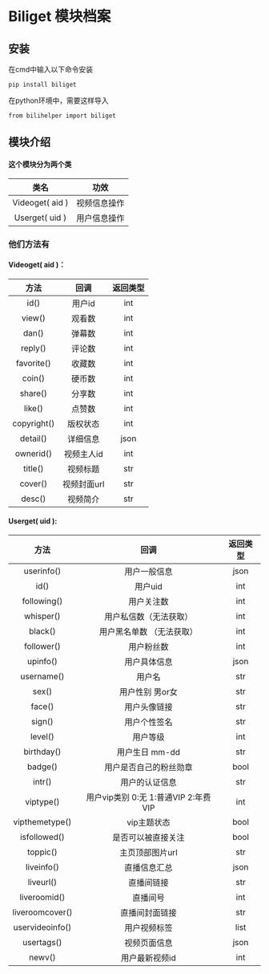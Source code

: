 # Biliget 模块档案
## 安装
在cmd中输入以下命令安装

    pip install biliget

在python环境中，需要这样导入

    from bilihelper import biliget

## 模块介绍
#### 这个模块分为两个类

| 类名  | 功效  |
| :-: | :-: |
| Videoget( aid )  | 视频信息操作  |
| Userget( uid ) | 用户信息操作 |

### 他们方法有

#### Videoget( aid )：

| 方法  | 回调  | 返回类型 |
| :------------: | :------------: |  :------------: |
| id()  | 用户id  | int |
| view()  | 观看数  | int |
| dan() | 弹幕数  | int |
| reply() | 评论数  | int |
| favorite()  | 收藏数  | int |
| coin()  | 硬币数  | int |
| share()  | 分享数  | int |
| like()  | 点赞数  | int |
| copyright()  | 版权状态  |int|
| detail()  | 详细信息  |json|
| ownerid()  | 视频主人id  |int|
| title()  |  视频标题 |str|
| cover()  | 视频封面url  |str|
| desc() |  视频简介  |str|

#### Userget( uid ):

| 方法  | 回调  | 返回类型 |
| :------------: | :------------: | :------------: |
| userinfo()  | 用户一般信息  | json  |
|  id() | 用户uid  | int  |
| following()  | 用户关注数  | int  |
| whisper()  | 用户私信数（无法获取）  | int  |
| black()  | 用户黑名单数 （无法获取） |  int |
| follower()  | 用户粉丝数  |  int |
|  upinfo() | 用户具体信息  | json  |
| username()  | 用户名  | str  |
| sex()  |  用户性别 男or女 | str  |
| face()  | 用户头像链接  | str  |
| sign()  | 用户个性签名  | str  |
| level()  | 用户等级  | int  |
| birthday()  | 用户生日 mm-dd  | str  |
| badge()  | 用户是否自己的粉丝勋章  | bool  |
| intr()  | 用户的认证信息  | str  |
| viptype()  | 用户vip类别 0:无  1:普通VIP 2:年费VIP| int  |
| vipthemetype()  |  vip主题状态 | bool  |
| isfollowed()  | 是否可以被直接关注  | bool  |
| toppic()  |  主页顶部图片url | str  |
| liveinfo()  | 直播信息汇总  |  json |
| liveurl()  | 直播间链接  | str  |
| liveroomid()  |  直播间号 |  int |
| liveroomcover()  |直播间封面链接   | str  |
| uservideoinfo()  | 用户视频标签  |  list |
| usertags()  | 视频页面信息  | json  |
| newv()  |   用户最新视频id | int  |
